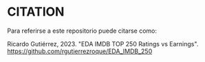 # CITATION

Para referirse a este repositorio puede citarse como:

Ricardo Gutiérrez, 2023. "EDA IMDB TOP 250 Ratings vs Earnings". https://github.com/rgutierrezroque/EDA_IMDB_250